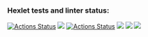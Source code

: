 ### Hexlet tests and linter status:
[![Actions Status](https://github.com/ArtemStruts/frontend-project-lvl1/workflows/hexlet-check/badge.svg)](https://github.com/ArtemStruts/frontend-project-lvl1/actions)
<a href="https://codeclimate.com/github/codeclimate/codeclimate/maintainability"><img src="https://api.codeclimate.com/v1/badges/a99a88d28ad37a79dbf6/maintainability" /></a>
[![Actions Status](https://github.com/ArtemStruts/frontend-project-lvl1/actions/workflows/github-actions-demo.yml/badge.svg)](https://github.com/ArtemStruts/frontend-project-lvl1/actions)
<a href="https://asciinema.org/a/eIuIfm3SSBY1xwaij7RH2Fr7V" target="_blank"><img src="https://asciinema.org/a/eIuIfm3SSBY1xwaij7RH2Fr7V.svg" /></a>
<a href="https://asciinema.org/a/PdLU3POSc4iryJpwAJFOvPQAv" target="_blank"><img src="https://asciinema.org/a/PdLU3POSc4iryJpwAJFOvPQAv.svg" /></a>
<a href="https://asciinema.org/a/dlzNFre56AF1E9KOgzNZky7Fd" target="_blank"><img src="https://asciinema.org/a/dlzNFre56AF1E9KOgzNZky7Fd.svg" /></a>
